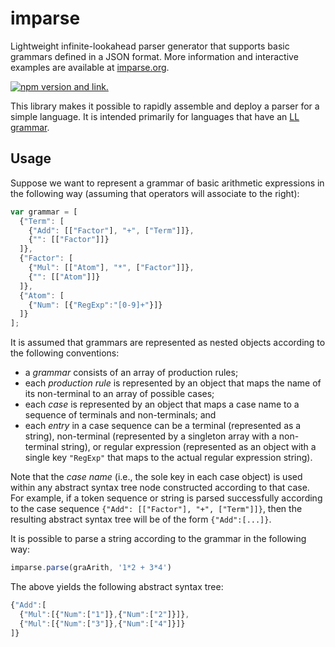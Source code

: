 # imparse

Lightweight infinite-lookahead parser generator that supports basic grammars defined in a JSON format. More information and interactive examples are available at [imparse.org](http://imparse.org).

[![npm version and link.](https://badge.fury.io/js/imparse.svg)](https://badge.fury.io/js/imparse)

This library makes it possible to rapidly assemble and deploy a parser for a simple language. It is intended primarily for languages that have an [LL grammar](https://en.wikipedia.org/wiki/LL_grammar).

## Usage

Suppose we want to represent a grammar of basic arithmetic expressions in the following way (assuming that operators will associate to the right):
```javascript
var grammar = [ 
  {"Term": [
    {"Add": [["Factor"], "+", ["Term"]]},
    {"": [["Factor"]]}
  ]},
  {"Factor": [
    {"Mul": [["Atom"], "*", ["Factor"]]},
    {"": [["Atom"]]}
  ]},
  {"Atom": [
    {"Num": [{"RegExp":"[0-9]+"}]}
  ]}
];
```
It is assumed that grammars are represented as nested objects according to the following conventions:

* a *grammar* consists of an array of production rules;
* each *production rule* is represented by an object that maps the name of its non-terminal to an array of possible cases;
* each *case* is represented by an object that maps a case name to a sequence of terminals and non-terminals; and
* each *entry* in a case sequence can be a terminal (represented as a string), non-terminal (represented by a singleton array with a non-terminal string), or regular expression (represented as an object with a single key `"RegExp"` that maps to the actual regular expression string).

Note that the *case name* (i.e., the sole key in each case object) is used within any abstract syntax tree node constructed according to that case. For example, if a token sequence or string is parsed successfully according to the case sequence `{"Add": [["Factor"], "+", ["Term"]]}`, then the resulting abstract syntax tree will be of the form `{"Add":[...]}`.

It is possible to parse a string according to the grammar in the following way:
```javascript
imparse.parse(graArith, '1*2 + 3*4')
```
The above yields the following abstract syntax tree:
```javascript
{"Add":[
  {"Mul":[{"Num":["1"]},{"Num":["2"]}]},
  {"Mul":[{"Num":["3"]},{"Num":["4"]}]}
]}
```
